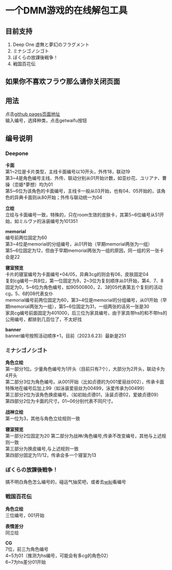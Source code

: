 # 一个DMM游戏的在线解包工具

## 目前支持  

1. Deep One 虚無と夢幻のフラグメント  
2. ミナシゴノシゴト
3. ぼくらの放課後戦争！  
4. 戦国百花伝

## 如果你不喜欢フラウ那么请你关闭页面

## 用法

点击[github pages页面地址](https://lisanjin.github.io/GetWaifu/)  
输入编号，选择种类，点击getwaifu按钮

## 编号说明  

### Deepone  

**卡面**  
第1\~2位是卡片类型，主线卡面编号以10开头，外传18，联动19  
第3\~4是角色编号主线、外传、联动分别从01开始计数，如亚纱花、ユリアナ、曹操（恋姫†夢想）均为01  
第5\~6位为该角色的卡面编号，主线卡一般从03开始，也有04、05开始的，该角色的异典卡面则从80开始；外传与联动统一为04  

**立绘**  
立绘与卡面编号一致，特殊的，只在room生效的皮肤卡，其第5~6位编号从51开始，如ミルヴァ的泳装编号为101351  

**memorial**  
编号前两位固定为60  
第3\~4位是memorial的分组编号，从01开始（早期memorial两张为一组）  
第5\~6位固定为12，但由于早期memorial两张为一组的原因，同一组的另一张卡会是22  

**寝室预览**  
卡片的寝室编号为卡面编号+04/05，异典3cg的则会有06，皮肤固定04  
复刻cg编号一共8位，第一位固定为9，2\~3位为复刻顺序从01开始，第4、7、8固定为0，5\~6位为角色编号，如90500800，2、3的05代表第五个复刻的活动cg，5、6的08代表女仆  
memorial编号前两位固定为60，第3\~4位是memorial的分组编号，从01开始（早期memorial两张为一组），第5\~6位固定为31，一组两张的话另一张是30  
家具cg编号前面固定为401000，后三位为家具编号，由于家具带hs的和不带hs的公用编号，都排到几百位了，不太好找  

**banner**  
banner编号按照活动顺序+1，目前（2023.6.23）最新是251  

### ミナシゴノシゴト  

**角色立绘**  
第一部分1位。少量角色编号为1开头（目前只有7个），大部分为2开头，联动卡为4开头  
第二部分3位为角色编号。从001开始（比如贞德的为001爱丽丝002），传承卡面特殊地在编号后加上99（如泳装爱丽丝为00499，泳爱传承为00499）  
第三部分2位为该角色换皮编号。（如初始贞德01，泳装贞德02，爱娘贞德09）  
第四部分2位为卡面的尺寸。01~06分别代表不同尺寸。  

**战神立绘**  
第一位为3，其他与角色立绘规则一致

**寝室预览**  
第一部分2位固定为20
第二部分为战神/角色编号,传承不改变编号，其他与上述规则一致  
第三部分为换皮编号,与上述规则一致  
第四部分固定为11/12，传承会多一个寝室为13  

### ぼくらの放課後戦争！  
搞不明白角色怎么编号的，碰运气抽奖吧，或者去[wiki](https://xn--y8j2cvbzc721vtlvh8d8mhrv8g.xn--wiki-4i9hs14f.com/)看编号  

### 戦国百花伝  
**角色立绘**  
三位编号，001开始  

**表情差分**  
同立绘  

**CG**  
7位，前三为角色编号  
4~5为01（推测为hs编号，可能会有多cg的角色02）  
6~7为hs差分01开始  

